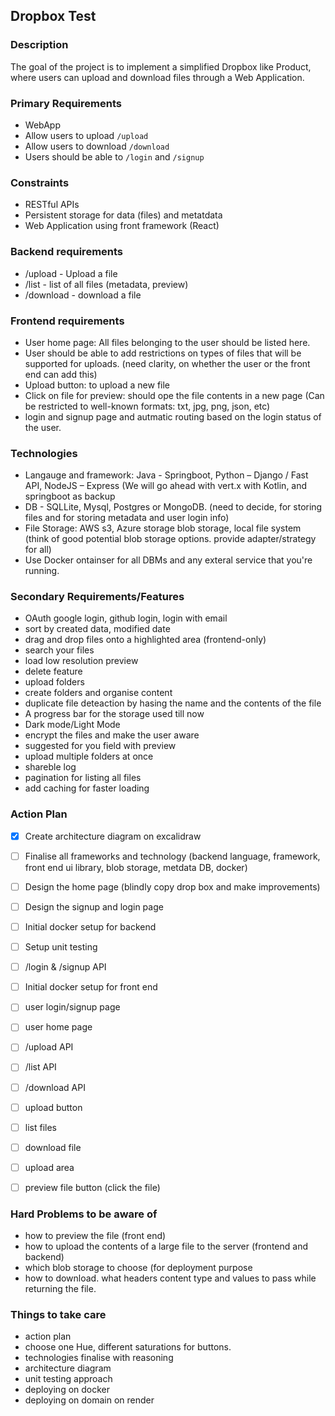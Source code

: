 ## Dropbox Test

### Description
The goal of the project is to implement a simplified Dropbox like Product, where users
can upload and download files through a Web Application.

### Primary Requirements 
- WebApp
- Allow users to upload ```/upload```
- Allow users to download ```/download```
- Users should be able to ```/login``` and ```/signup```

### Constraints
- RESTful APIs
- Persistent storage for data (files) and metatdata
- Web Application using front framework (React)

### Backend requirements
- /upload - Upload a file
- /list - list of all files (metadata, preview)
- /download - download a file

### Frontend requirements
- User home page: All files belonging to the user should be listed here.
- User should be able to add restrictions on types of files that will be supported for uploads. (need clarity, on whether the user or the front end can add this)
- Upload button: to upload a new file
- Click on file for preview: should ope the file contents in a new page (Can be restricted to well-known formats: txt, jpg, png, json, etc)
- login and signup page and autmatic routing based on the login status of the user.
  
### Technologies
- Langauge and framework: Java - Springboot, Python – Django / Fast API, NodeJS – Express (We will go ahead with vert.x with Kotlin, and springboot as backup
- DB - SQLLite, Mysql, Postgres or MongoDB. (need to decide, for storing files and for storing metadata and user login info)
- File Storage: AWS s3, Azure storage blob storage, local file system (think of good potential blob storage options. provide adapter/strategy for all)
- Use Docker ontainser for all DBMs and any exteral service that you're running.

### Secondary Requirements/Features
- OAuth google login, github login, login with email
- sort by created data, modified date
- drag and drop files onto a highlighted area (frontend-only)
- search your files
- load low resolution preview
- delete feature
- upload folders
- create folders and organise content
- duplicate file deteaction by hasing the name and the contents of the file
- A progress bar for the storage used till now
- Dark mode/Light Mode
- encrypt the files and make the user aware
- suggested for you field with preview
- upload multiple folders at once
- shareble log
- pagination for listing all files
- add caching for faster loading

### Action Plan
- [x] Create architecture diagram on excalidraw
- [ ] Finalise all frameworks and technology (backend language, framework, front end ui library, blob storage, metdata DB, docker)
- [ ] Design the home page (blindly copy drop box and make improvements)
- [ ] Design the signup and login page
- [ ] Initial docker setup for backend
- [ ] Setup unit testing
- [ ] /login & /signup API
- [ ] Initial docker setup for front end
- [ ] user login/signup page
- [ ] user home page
- [ ] /upload API
- [ ] /list API
- [ ] /download API
- [ ] upload button
- [ ] list files
- [ ] download file
- [ ] upload area
- [ ] preview file button (click the file)


### Hard Problems to be aware of
- how to preview the file (front end)
- how to upload the contents of a large file to the server (frontend and backend)
- which blob storage to choose (for deployment purpose
- how to download. what headers content type and values to pass while returning the file.

### Things to take care
- ⁠action plan
- choose one Hue, different saturations for buttons.
- ⁠technologies finalise with reasoning
- ⁠⁠architecture diagram
- ⁠⁠unit testing approach
- ⁠⁠deploying on docker
- ⁠⁠deploying on domain on render



